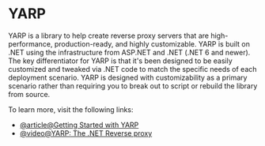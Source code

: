 # YARP

YARP is a library to help create reverse proxy servers that are high-performance, production-ready, and highly customizable. YARP is built on .NET using the infrastructure from ASP.NET and .NET (.NET 6 and newer). The key differentiator for YARP is that it's been designed to be easily customized and tweaked via .NET code to match the specific needs of each deployment scenario. YARP is designed with customizability as a primary scenario rather than requiring you to break out to script or rebuild the library from source.

To learn more, visit the following links:

- [@article@Getting Started with YARP](https://microsoft.github.io/reverse-proxy/articles/getting-started.html)
- [@video@YARP: The .NET Reverse proxy](https://www.youtube.com/watch?v=1IqQkNcsqWE)
